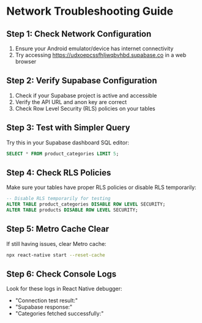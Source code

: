 # Network Troubleshooting Guide

## Step 1: Check Network Configuration
1. Ensure your Android emulator/device has internet connectivity
2. Try accessing https://udxoepcssfhljwqbvhbd.supabase.co in a web browser

## Step 2: Verify Supabase Configuration
1. Check if your Supabase project is active and accessible
2. Verify the API URL and anon key are correct
3. Check Row Level Security (RLS) policies on your tables

## Step 3: Test with Simpler Query
Try this in your Supabase dashboard SQL editor:
```sql
SELECT * FROM product_categories LIMIT 5;
```

## Step 4: Check RLS Policies
Make sure your tables have proper RLS policies or disable RLS temporarily:
```sql
-- Disable RLS temporarily for testing
ALTER TABLE product_categories DISABLE ROW LEVEL SECURITY;
ALTER TABLE products DISABLE ROW LEVEL SECURITY;
```

## Step 5: Metro Cache Clear
If still having issues, clear Metro cache:
```bash
npx react-native start --reset-cache
```

## Step 6: Check Console Logs
Look for these logs in React Native debugger:
- "Connection test result:"
- "Supabase response:"
- "Categories fetched successfully:"
